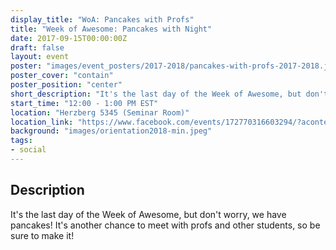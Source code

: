 ```yaml
---
display_title: "WoA: Pancakes with Profs"
title: "Week of Awesome: Pancakes with Night"
date: 2017-09-15T00:00:00Z
draft: false
layout: event
poster: "images/event_posters/2017-2018/pancakes-with-profs-2017-2018.jpeg"
poster_cover: "contain"
poster_position: "center"
short_description: "It's the last day of the Week of Awesome, but don't worry, we have pancakes! It's another chance to meet with profs and other students, so be sure to make it!"
start_time: "12:00 - 1:00 PM EST"
location: "Herzberg 5345 (Seminar Room)"
location_link: "https://www.facebook.com/events/172770316603294/?acontext=%7B%22event_action_history%22%3A[%7B%22surface%22%3A%22page%22%7D]%7D"
background: "images/orientation2018-min.jpeg"
tags:
- social
---
```


## Description

It's the last day of the Week of Awesome, but don't worry, we have pancakes! It's another chance to meet with profs and other students, so be sure to make it!

